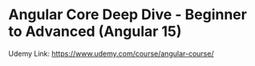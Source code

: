 # Angular Core Deep Dive - Beginner to Advanced (Angular 15)
Udemy Link: https://www.udemy.com/course/angular-course/

